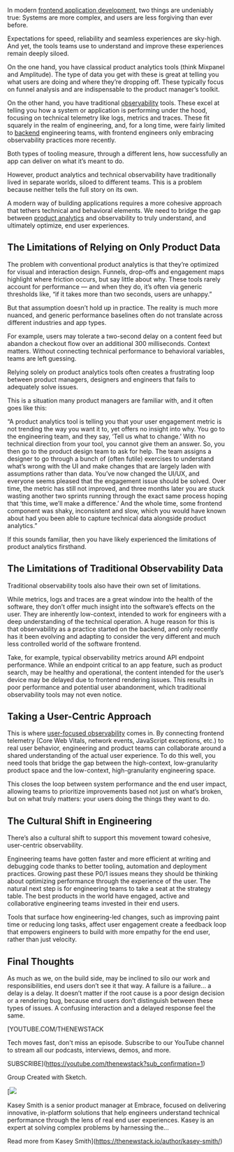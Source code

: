 In modern [frontend application development](https://thenewstack.io/frontend-development/), two things are undeniably true: Systems are more complex, and users are less forgiving than ever before.

Expectations for speed, reliability and seamless experiences are sky-high. And yet, the tools teams use to understand and improve these experiences remain deeply siloed.

On the one hand, you have classical product analytics tools (think Mixpanel and Amplitude). The type of data you get with these is great at telling you what users are doing and where they’re dropping off. These typically focus on funnel analysis and are indispensable to the product manager’s toolkit.

On the other hand, you have traditional [observability](https://thenewstack.io/observability/) tools. These excel at telling you how a system or application is performing under the hood, focusing on technical telemetry like logs, metrics and traces. These fit squarely in the realm of engineering, and, for a long time, were fairly limited to [backend](https://thenewstack.io/backend-development/) engineering teams, with frontend engineers only embracing observability practices more recently.

Both types of tooling measure, through a different lens, how successfully an app can deliver on what it’s meant to do.

However, product analytics and technical observability have traditionally lived in separate worlds, siloed to different teams. This is a problem because neither tells the full story on its own.

A modern way of building applications requires a more cohesive approach that tethers technical and behavioral elements. We need to bridge the gap between [product analytics](https://thenewstack.io/live-data-is-rapidly-reshaping-product-development-practices/) and observability to truly understand, and ultimately optimize, end user experiences.

## The Limitations of Relying on Only Product Data

The problem with conventional product analytics is that they’re optimized for visual and interaction design. Funnels, drop-offs and engagement maps highlight where friction occurs, but say little about why. These tools rarely account for performance — and when they do, it’s often via generic thresholds like, “if it takes more than two seconds, users are unhappy.”

But that assumption doesn’t hold up in practice. The reality is much more nuanced, and generic performance baselines often do not translate across different industries and app types.

For example, users may tolerate a two-second delay on a content feed but abandon a checkout flow over an additional 300 milliseconds. Context matters. Without connecting technical performance to behavioral variables, teams are left guessing.

Relying solely on product analytics tools often creates a frustrating loop between product managers, designers and engineers that fails to adequately solve issues.

This is a situation many product managers are familiar with, and it often goes like this:

“A product analytics tool is telling you that your user engagement metric is not trending the way you want it to, yet offers no insight into why. You go to the engineering team, and they say, ‘Tell us what to change.’ With no technical direction from your tool, you cannot give them an answer. So, you then go to the product design team to ask for help. The team assigns a designer to go through a bunch of (often futile) exercises to understand what’s wrong with the UI and make changes that are largely laden with assumptions rather than data. You’ve now changed the UI/UX, and everyone seems pleased that the engagement issue should be solved. Over time, the metric has still not improved, and three months later you are stuck wasting another two sprints running through the exact same process hoping that ‘this time, we’ll make a difference.’ And the whole time, some frontend component was shaky, inconsistent and slow, which you would have known about had you been able to capture technical data alongside product analytics.”

If this sounds familiar, then you have likely experienced the limitations of product analytics firsthand.

## The Limitations of Traditional Observability Data

Traditional observability tools also have their own set of limitations.

While metrics, logs and traces are a great window into the health of the software, they don’t offer much insight into the software’s effects on the user. They are inherently low-context, intended to work for engineers with a deep understanding of the technical operation. A huge reason for this is that observability as a practice started on the backend, and only recently has it been evolving and adapting to consider the very different and much less controlled world of the software frontend.

Take, for example, typical observability metrics around API endpoint performance. While an endpoint critical to an app feature, such as product search, may be healthy and operational, the content intended for the user’s device may be delayed due to frontend rendering issues. This results in poor performance and potential user abandonment, which traditional observability tools may not even notice.

## Taking a User-Centric Approach

This is where [user-focused observability](https://thenewstack.io/the-case-for-user-focused-observability/) comes in. By connecting frontend telemetry (Core Web Vitals, network events, JavaScript exceptions, etc.) to real user behavior, engineering and product teams can collaborate around a shared understanding of the actual user experience. To do this well, you need tools that bridge the gap between the high-context, low-granularity product space and the low-context, high-granularity engineering space.

This closes the loop between system performance and the end user impact, allowing teams to prioritize improvements based not just on what’s broken, but on what truly matters: your users doing the things they want to do.

## The Cultural Shift in Engineering

There’s also a cultural shift to support this movement toward cohesive, user-centric observability.

Engineering teams have gotten faster and more efficient at writing and debugging code thanks to better tooling, automation and deployment practices. Growing past these P0/1 issues means they should be thinking about optimizing performance through the experience of the user. The natural next step is for engineering teams to take a seat at the strategy table. The best products in the world have engaged, active and collaborative engineering teams invested in their end users.

Tools that surface how engineering-led changes, such as improving paint time or reducing long tasks, affect user engagement create a feedback loop that empowers engineers to build with more empathy for the end user, rather than just velocity.

## Final Thoughts

As much as we, on the build side, may be inclined to silo our work and responsibilities, end users don’t see it that way. A failure is a failure… a delay is a delay. It doesn’t matter if the root cause is a poor design decision or a rendering bug, because end users don’t distinguish between these types of issues. A confusing interaction and a delayed response feel the same.

[YOUTUBE.COM/THENEWSTACK

Tech moves fast, don't miss an episode. Subscribe to our YouTube
channel to stream all our podcasts, interviews, demos, and more.

SUBSCRIBE](https://youtube.com/thenewstack?sub_confirmation=1)

Group
Created with Sketch.

[![](https://thenewstack.io/wp-content/uploads/2025/08/096aa2c4-cropped-fb6b3cfb-kasey-smith-600x600.png)

Kasey Smith is a senior product manager at Embrace, focused on delivering innovative, in-platform solutions that help engineers understand technical performance through the lens of real end user experiences. Kasey is an expert at solving complex problems by harnessing the...

Read more from Kasey Smith](https://thenewstack.io/author/kasey-smith/)